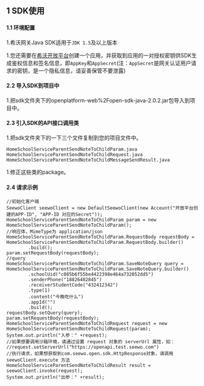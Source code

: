 ## 1 SDK使用

#### 1.1 环境配置

1.希沃网关Java SDK适用于`JDK 1.5`及以上版本

1.您还需要在[希沃开放平台](http://open.seewo.com/#/console)创建一个应用，并获取到应用的一对授权密钥供SDK生成鉴权信息和签名信息，即`AppKey`和`AppSecret`(注：`AppSecret`是网关认证用户请求的密钥，是一个隐私信息，请妥善保管不要泄露)

#### 2.2 导入SDK到项目中

1.把sdk文件夹下的openplatform-web%2Fopen-sdk-java-2.0.2.jar包导入到项目中。

#### 2.3 引入SDK的API接口调用类

1.把sdk文件夹下的一下三个文件复制到您的项目文件中。

```
HomeSchoolServiceParentSendNoteToChildParam.java
HomeSchoolServiceParentSendNoteToChildRequest.java
HomeSchoolServiceParentSendNoteToChildMessageSendResult.java
```

1.修正这些类的package。

#### 2.4 请求示例

```
//初始化客户端
SeewoClient seewoClient = new DefaultSeewoClient(new Account("开放平台创建的APP-ID", "APP-ID 对应的Secret"));
HomeSchoolServiceParentSendNoteToChildParam param = new HomeSchoolServiceParentSendNoteToChildParam();
//响应体，MimeType为 application/json
HomeSchoolServiceParentSendNoteToChildParam.RequestBody requestBody = HomeSchoolServiceParentSendNoteToChildParam.RequestBody.builder()
        .build();
param.setRequestBody(requestBody);
//query
HomeSchoolServiceParentSendNoteToChildParam.SaveNoteQuery query = HomeSchoolServiceParentSendNoteToChildParam.SaveNoteQuery.builder()
        .schoolUid("c085b6f55be4422398e464a732052dd5")
        .senderPhone("18826402845")
        .receiverStudentCode("432412342")
        .type(1)
        .content("今晚吃什么")
        .appId("")
        .build();
requestBody.setQuery(query);
param.setRequestBody(requestBody);
HomeSchoolServiceParentSendNoteToChildRequest request = new HomeSchoolServiceParentSendNoteToChildRequest(param);
System.out.println("入参：" +request);
//如果想要调用沙箱环境，请通过设置 request 对象的 serverUrl 属性，如：
//request.setServerUrl("https://openapi.test.seewo.com")
//执行请求，如果想获取到com.seewo.open.sdk.HttpResponse对象，请调用 seewoClient.execute 方法
HomeSchoolServiceParentSendNoteToChildResult result = seewoClient.invoke(request);
System.out.println("出参：" +result);
```